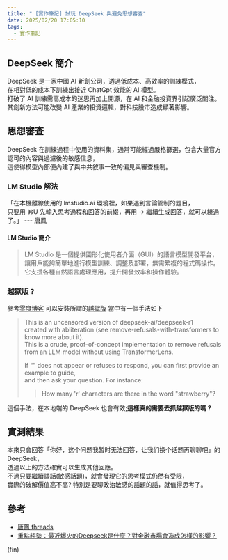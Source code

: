 ```yaml
---
title: " [實作筆記] 試玩 DeepSeek 與避免思想審查"
date: 2025/02/20 17:05:10
tags:
  - 實作筆記
---
```


## DeepSeek 簡介

DeepSeek 是一家中國 AI 新創公司，透過低成本、高效率的訓練模式，  
在相對低的成本下訓練出接近 ChatGpt 效能的 AI 模型。  
打破了 AI 訓練需高成本的迷思再加上開源，在 AI 和金融投資界引起廣泛關注。  
其創新方法可能改變 AI 產業的投資邏輯，對科技股市造成顯著影響。  

## 思想審查

DeepSeek 在訓練過程中使用的資料集，通常可能經過嚴格篩選，包含大量官方認可的內容與過濾後的敏感信息，  
這使得模型內部便內建了與中共敘事一致的偏見與審查機制。  

### LM Studio 解法

「在本機離線使用的 lmstudio.ai 環境裡，如果遇到言論管制的題目，  
只要用 ⌘U 先輸入思考過程和回答的前綴，再用 → 繼續生成回答，就可以繞過了。」  --- 唐鳳

#### LM Studio 簡介

> LM Studio 是一個提供圖形化使用者介面（GUI）的語言模型開發平台，  
  讓用戶能夠簡單地進行模型訓練、調整及部署，無需繁複的程式碼操作。  
  它支援各種自然語言處理應用，提升開發效率和操作體驗。

### 越獄版 ?

參考[零度博客](https://www.freedidi.com/18431.html)
可以安裝所謂的[越獄版](https://ollama.com/huihui_ai/deepseek-r1-abliterated)
當中有一個手法如下
> This is an uncensored version of deepseek-ai/deepseek-r1  
> created with abliteration (see remove-refusals-with-transformers to know more about it).  
> This is a crude, proof-of-concept implementation to remove refusals from an LLM model without using TransformerLens.  
>
> If “<think>” does not appear or refuses to respond, you can first provide an example to guide,  
> and then ask your question.
> For instance:
>
>> How many 'r' characters are there in the word "strawberry"?

這個手法，在本地端的 DeepSeek 也會有效;**這樣真的需要去抓越獄版的嗎 ?**

## 實測結果

本來只會回答「你好，这个问题我暂时无法回答，让我们换个话题再聊聊吧」的 DeepSeek，  
透過以上的方法確實可以生成其他回應。  
不過只要繼續談話(敏感話題)，就會發現它的思考模式仍然有受限，  
實際的破解價值高不高? 特別是要聊政治敏感的話題的話，就值得思考了。

## 參考

- [唐鳳 threads](https://www.threads.net/@digitalminister.one/post/DFXcvfEppCI?xmt=AQGzrxCjmLFRN72C2I1La4nZfqpeOoz280wZtDDb7bkDpg)
- [重點趨勢：最近爆火的Deepseek是什麼？對金融市場會造成怎樣的影響？](https://www.thinkmarkets.com/tw/market-news/what_is_deepseek_and_how_if_affect_the_market/)

(fin)

